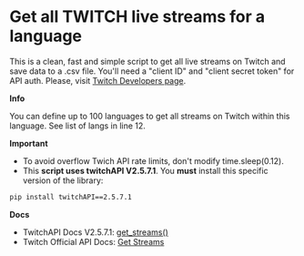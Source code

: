 # Get all TWITCH live streams for a language
This is a clean, fast and simple script to get all live streams on Twitch and save data to a .csv file. You'll need a "client ID" and "client secret token" for API auth. Please, visit [Twitch Developers page](https://dev.twitch.tv/). 

**Info**

You can define up to 100 languages to get all streams on Twitch within this language. See list of langs in line 12.


**Important**
- To avoid overflow Twich API rate limits, don't modify time.sleep(0.12). 
- This **script uses twitchAPI V2.5.7.1**. You **must** install this specific version of the library:
```bash
pip install twitchAPI==2.5.7.1
```

**Docs**
- TwitchAPI Docs V2.5.7.1: [get_streams()](https://pytwitchapi.readthedocs.io/en/v2.5.7/modules/twitchAPI.twitch.html#twitchAPI.twitch.Twitch.get_streams)
- Twitch Official API Docs: [Get Streams](https://dev.twitch.tv/docs/api/reference/#get-streams)
